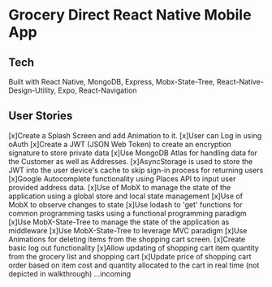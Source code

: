 # Grocery Direct React Native Mobile App

## Tech
Built with React Native, MongoDB, Express, Mobx-State-Tree, React-Native-Design-Utility, Expo, React-Navigation


## User Stories
 [x]Create a Splash Screen and add Animation to it.
 [x]User can Log in using oAuth
 [x]Create a JWT (JSON Web Token) to create an encryption signature to store private data
 [x]Use MongoDB Atlas for handling data for the Customer as well as Addresses.
 [x]AsyncStorage is used to store the JWT into the user device's cache to skip sign-in process for returning users
 [x]Google Autocomplete functionality using Places API to input user provided address data.
 [x]Use of MobX to manage the state of the application using a global store and local state management
 [x]Use of MobX to observe changes to state
 [x]Use lodash to 'get' functions for common programming tasks using a functional programming paradigm
 [x]Use MobX-State-Tree to manage the state of the application as middleware
 [x]Use MobX-State-Tree to leverage MVC paradigm
 [x]Use Animations for deleting items from the shopping cart screen.
 [x]Create basic log out functionality
 [x]Allow updating of shopping cart item quantity from the grocery list and shopping cart
 [x]Update price of shopping cart order based on item cost and quantity allocated to the cart in real time (not depicted in walkthrough)
 ...incoming
